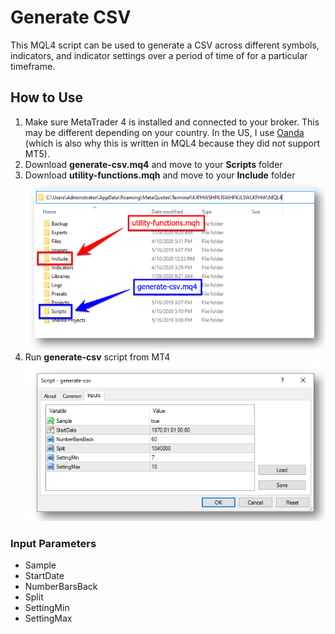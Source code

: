 # Generate CSV
This MQL4 script can be used to generate a CSV across different symbols, indicators, and indicator settings over a period of time of for a particular timeframe.

## How to Use
1. Make sure MetaTrader 4 is installed and connected to your broker.  This may be different depending on your country.  In the US, I use [Oanda](https://www.oanda.com/us-en/trading/platforms/metatrader-4/) (which is also why this is written in MQL4 because they did not support MT5).
1. Download **generate-csv.mq4** and move to your **Scripts** folder
1. Download **utility-functions.mqh** and move to your **Include** folder
![Install](/images/mql-install.png)
1. Run **generate-csv** script from MT4
![Input](/images/mql-input.png)

### Input Parameters
* Sample
* StartDate
* NumberBarsBack
* Split
* SettingMin
* SettingMax
